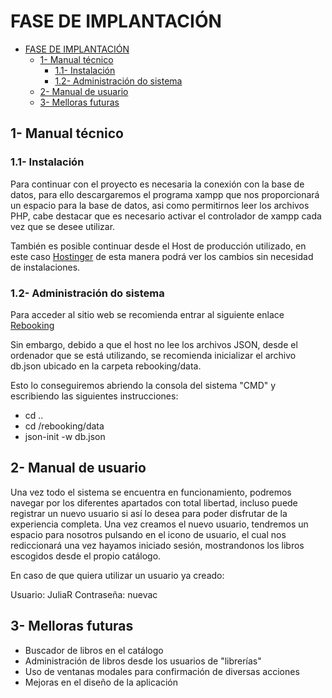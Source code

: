 # FASE DE IMPLANTACIÓN

- [FASE DE IMPLANTACIÓN](#fase-de-implantación)
  - [1- Manual técnico](#1--manual-técnico)
    - [1.1- Instalación](#11--instalación)
    - [1.2- Administración do sistema](#12--administración-do-sistema)
  - [2- Manual de usuario](#2--manual-de-usuario)
  - [3- Melloras futuras](#3--melloras-futuras)

## 1- Manual técnico

### 1.1- Instalación

Para continuar con el proyecto es necesaria la conexión con la base de datos, para ello descargaremos el programa xampp que nos proporcionará un espacio para la base de datos, asi como permitirnos leer los archivos PHP, cabe destacar que es necesario activar el controlador de xampp cada vez que se desee utilizar.

También es posible continuar desde el Host de producción utilizado, en este caso [Hostinger](https://www.hostinger.es/) de esta manera podrá ver los cambios sin necesidad de instalaciones.

### 1.2- Administración do sistema

Para acceder al sitio web se recomienda entrar al siguiente enlace
[Rebooking](https://lime-goat-560503.hostingersite.com/rebooking/src/index.php)

Sin embargo, debido a que el host no lee los archivos JSON, desde el ordenador que se está utilizando, se recomienda inicializar el archivo db.json ubicado en la carpeta rebooking/data.

Esto lo conseguiremos abriendo la consola del sistema "CMD" y escribiendo las siguientes instrucciones:

- cd ..
- cd /rebooking/data
- json-init -w db.json

## 2- Manual de usuario

Una vez todo el sistema se encuentra en funcionamiento, podremos navegar por los diferentes apartados con total libertad, incluso puede registrar un nuevo usuario si así lo desea para poder disfrutar de la experiencia completa.
Una vez creamos el nuevo usuario, tendremos un espacio para nosotros pulsando en el icono de usuario, el cual nos rediccionará una vez hayamos iniciado sesión, mostrandonos los libros escogidos desde el propio catálogo.

En caso de que quiera utilizar un usuario ya creado:

Usuario: JuliaR
Contraseña: nuevac

## 3- Melloras futuras

- Buscador de libros en el catálogo
- Administración de libros desde los usuarios de "librerías"
- Uso de ventanas modales para confirmación de diversas acciones
- Mejoras en el diseño de la aplicación
